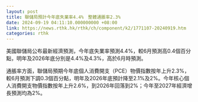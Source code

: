 ```yaml
---
layout: post
title: 聯儲局預計今年底失業率4.4%　整體通脹率2.3%
date: 2024-09-19 04:11:10.000000000 +08:00
link: https://news.rthk.hk/rthk/ch/component/k2/1771107-20240919.htm
categories: rthk
---
```


美國聯儲局公布最新經濟預測，今年底失業率預測4.4%，較6月預測高0.4個百分點，明年及2026年底分別是4.4%及4.3%，高於6月時預測。

通脹率方面，聯儲局預期今年底個人消費開支（PCE）物價指數按年上升2.3%，較6月預測下調0.3個百分點，明年及2026年底預計降至2.1%及2%。今年核心個人消費開支物價指數按年上升2.6%，到2026年回落到2%；今年至2027年經濟增長預測均為2%。
